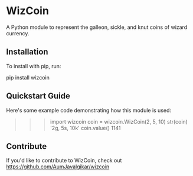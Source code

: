 
WizCoin
======

A Python module to represent the galleon, sickle, and knut coins of wizard currency.

Installation
------------

To install with pip, run:

pip install wizcoin

Quickstart Guide
----------------
Here's some example code demonstrating how this module is used:
 >>> import wizcoin
 >>> coin = wizcoin.WizCoin(2, 5, 10)
 >>> str(coin)
 '2g, 5s, 10k'
 >>> coin.value()
 1141

Contribute
----------

If you'd like to contribute to WizCoin, check out https://github.com/AumJavalgikar/wizcoin
